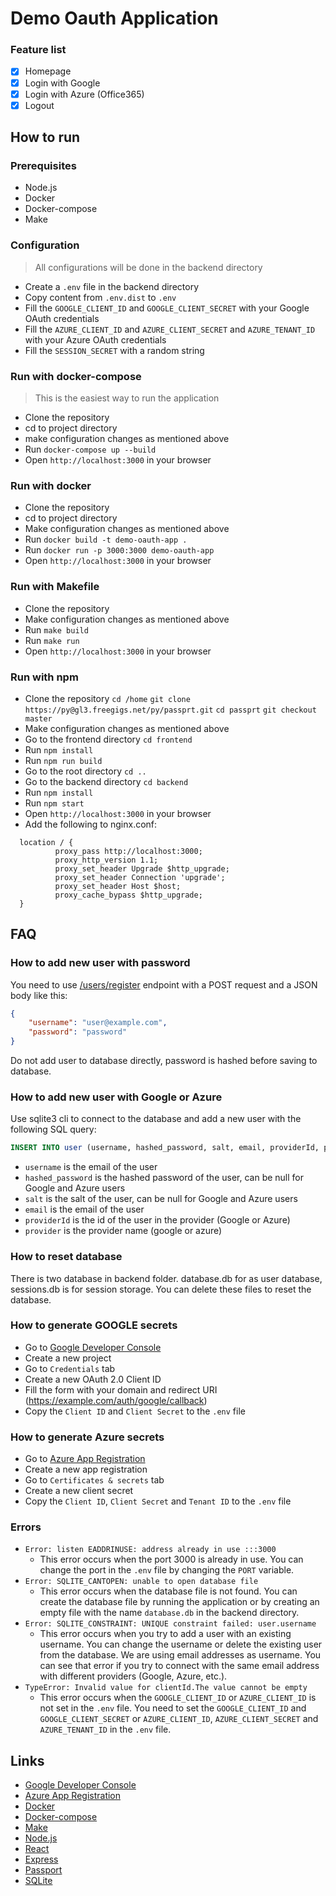 # Demo Oauth Application

### Feature list

- [x] Homepage
- [x] Login with Google
- [x] Login with Azure (Office365)
- [x] Logout 

## How to run 

### Prerequisites

- Node.js
- Docker
- Docker-compose
- Make



### Configuration

> All configurations will be done in the backend directory

- Create a `.env` file in the backend directory
- Copy content from `.env.dist` to `.env`
- Fill the `GOOGLE_CLIENT_ID` and `GOOGLE_CLIENT_SECRET` with your Google OAuth credentials
- Fill the `AZURE_CLIENT_ID` and `AZURE_CLIENT_SECRET` and `AZURE_TENANT_ID` with your Azure OAuth credentials
- Fill the `SESSION_SECRET` with a random string

### Run with docker-compose

> This is the easiest way to run the application

- Clone the repository
- cd to project directory
- make configuration changes as mentioned above
- Run `docker-compose up --build`
- Open `http://localhost:3000` in your browser

### Run with docker 

- Clone the repository
- cd to project directory
- Make configuration changes as mentioned above
- Run `docker build -t demo-oauth-app .`
- Run `docker run -p 3000:3000 demo-oauth-app`
- Open `http://localhost:3000` in your browser

### Run with Makefile

- Clone the repository
- Make configuration changes as mentioned above
- Run `make build`
- Run `make run`
- Open `http://localhost:3000` in your browser

### Run with npm

- Clone the repository `cd /home` `git clone https://py@gl3.freegigs.net/py/passprt.git` `cd passprt` `git checkout master`
- Make configuration changes as mentioned above
- Go to the frontend directory `cd frontend`
- Run `npm install`
- Run `npm run build`
- Go to the root directory `cd ..`
- Go to the backend directory `cd backend`
- Run `npm install`
- Run `npm start`
- Open `http://localhost:3000` in your browser
- Add the following to nginx.conf:

```
  location / {
          proxy_pass http://localhost:3000;
          proxy_http_version 1.1;
          proxy_set_header Upgrade $http_upgrade;
          proxy_set_header Connection 'upgrade';
          proxy_set_header Host $host;
          proxy_cache_bypass $http_upgrade;
  }
```


## FAQ

### How to add new user with password 
You need to use [/users/register](https://sf111.lab.sgigs.com/users/register) endpoint with a POST request and a JSON body like this:

```json
{
    "username": "user@example.com",
    "password": "password"
}
```
Do not add user to database directly, password is hashed before saving to database.

### How to add new user with Google or Azure
Use sqlite3 cli to connect to the database and add a new user with the following SQL query:
```sql
INSERT INTO user (username, hashed_password, salt, email, providerId, provider) VALUES (?, ?, ?, ?,?,?)'
```
- `username` is the email of the user 
- `hashed_password` is the hashed password of the user, can be null for Google and Azure users
- `salt` is the salt of the user, can be null for Google and Azure users
- `email` is the email of the user
- `providerId` is the id of the user in the provider (Google or Azure)
- `provider` is the provider name (google or azure)

### How to reset database

There is two database in backend folder. database.db for as user database, sessions.db is for session storage. You can delete these files to reset the database.

### How to generate GOOGLE secrets

- Go to [Google Developer Console](https://console.developers.google.com/)
- Create a new project
- Go to `Credentials` tab
- Create a new OAuth 2.0 Client ID
- Fill the form with your domain and redirect URI (https://example.com/auth/google/callback)
- Copy the `Client ID` and `Client Secret` to the `.env` file

### How to generate Azure secrets

- Go to [Azure App Registration](https://portal.azure.com/#blade/Microsoft_AAD_RegisteredApps/ApplicationsListBlade)
- Create a new app registration
- Go to `Certificates & secrets` tab
- Create a new client secret
- Copy the `Client ID`, `Client Secret` and `Tenant ID` to the `.env` file


### Errors 

- `Error: listen EADDRINUSE: address already in use :::3000` 
  - This error occurs when the port 3000 is already in use. You can change the port in the `.env` file by changing the `PORT` variable.
- `Error: SQLITE_CANTOPEN: unable to open database file`
  - This error occurs when the database file is not found. You can create the database file by running the application or by creating an empty file with the name `database.db` in the backend directory. 
- `Error: SQLITE_CONSTRAINT: UNIQUE constraint failed: user.username`
  - This error occurs when you try to add a user with an existing username. You can change the username or delete the existing user from the database. We are using email addresses as username. You can see that error if you try to connect with the same email address with different providers (Google, Azure, etc.).
- `TypeError: Invalid value for clientId.The value cannot be empty`
  - This error occurs when the `GOOGLE_CLIENT_ID` or `AZURE_CLIENT_ID` is not set in the `.env` file. You need to set the `GOOGLE_CLIENT_ID` and `GOOGLE_CLIENT_SECRET` or `AZURE_CLIENT_ID`, `AZURE_CLIENT_SECRET` and `AZURE_TENANT_ID` in the `.env` file.


## Links 

- [Google Developer Console](https://console.developers.google.com/)
- [Azure App Registration](https://portal.azure.com/#blade/Microsoft_AAD_RegisteredApps/ApplicationsListBlade)
- [Docker](https://www.docker.com/)
- [Docker-compose](https://docs.docker.com/compose/)
- [Make](https://www.gnu.org/software/make/)
- [Node.js](https://nodejs.org/en/)
- [React](https://reactjs.org/)
- [Express](https://expressjs.com/)
- [Passport](http://www.passportjs.org/)
- [SQLite](https://www.sqlite.org/index.html)
